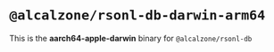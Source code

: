 # `@alcalzone/rsonl-db-darwin-arm64`

This is the **aarch64-apple-darwin** binary for `@alcalzone/rsonl-db`
